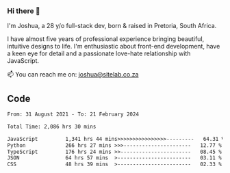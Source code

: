 ### Hi there 👋

I'm Joshua, a 28 y/o full-stack dev, born & raised in Pretoria, South Africa. 

I have almost five years of professional experience bringing beautiful, intuitive designs to life. I'm enthusiastic about front-end development, have a keen eye for detail and a passionate love-hate relationship with JavaScript.

📫 You can reach me on: joshua@sitelab.co.za

## **Code**

<!--START_SECTION:waka-->

```txt
From: 31 August 2021 - To: 21 February 2024

Total Time: 2,086 hrs 30 mins

JavaScript         1,341 hrs 44 mins>>>>>>>>>>>>>>>>---------   64.31 %
Python             266 hrs 27 mins >>>----------------------   12.77 %
TypeScript         176 hrs 24 mins >>-----------------------   08.45 %
JSON               64 hrs 57 mins  >------------------------   03.11 %
CSS                48 hrs 39 mins  >------------------------   02.33 %
```

<!--END_SECTION:waka-->
